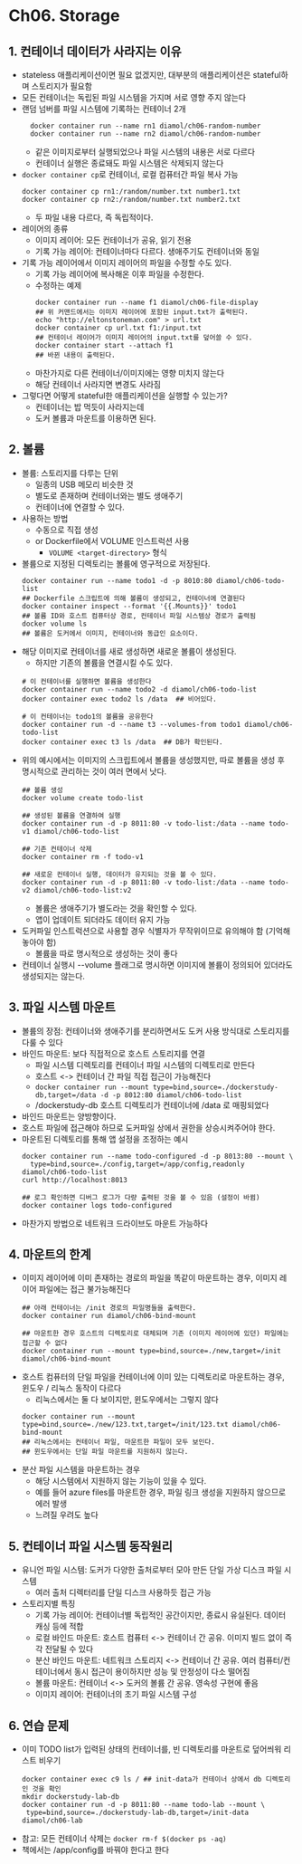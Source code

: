 # Ch06. Storage

## 1. 컨테이너 데이터가 사라지는 이유
* stateless 애플리케이션이면 필요 없겠지만, 대부분의 애플리케이션은 stateful하며 스토리지가 필요함
* 모든 컨테이너는 독립된 파일 시스템을 가지며 서로 영향 주지 않는다
* 랜덤 넘버를 파일 시스템에 기록하는 컨테이너 2개
  ```shell
    docker container run --name rn1 diamol/ch06-random-number
    docker container run --name rn2 diamol/ch06-random-number
  ```
  * 같은 이미지로부터 실행되었으나 파일 시스템의 내용은 서로 다르다
  * 컨테이너 실행은 종료돼도 파일 시스템은 삭제되지 않는다
* `docker container cp`로 컨테이너, 로컬 컴퓨터간 파일 복사 가능
  ```shell
  docker container cp rn1:/random/number.txt number1.txt
  docker container cp rn2:/random/number.txt number2.txt
  ```
  * 두 파일 내용 다르다, 즉 독립적이다.
* 레이어의 종류
  * 이미지 레이어: 모든 컨테이너가 공유, 읽기 전용
  * 기록 가능 레이어: 컨테이너마다 다르다. 생애주기도 컨테이너와 동일
* 기록 가능 레이어에서 이미지 레이어의 파일을 수정할 수도 있다.
  * 기록 가능 레이어에 복사해온 이후 파일을 수정한다.
  * 수정하는 예제
    ```shell
    docker container run --name f1 diamol/ch06-file-display
    ## 위 커맨드에서는 이미지 레이어에 포함된 input.txt가 출력된다.
    echo "http://eltonstoneman.com" > url.txt
    docker container cp url.txt f1:/input.txt
    ## 컨테이너 레이어가 이미지 레이어의 input.txt를 덮어쓸 수 있다.
    docker container start --attach f1
    ## 바뀐 내용이 출력된다.
    ```
  * 마찬가지로 다른 컨테이너/이미지에는 영향 미치지 않는다
  * 해당 컨테이너 사라지면 변경도 사라짐
* 그렇다면 어떻게 stateful한 애플리케이션을 실행할 수 있는가?
  * 컨테이너는 밥 먹듯이 사라지는데
  * 도커 볼륨과 마운트를 이용하면 된다.

## 2. 볼륨
* 볼륨: 스토리지를 다루는 단위
  * 일종의 USB 메모리 비슷한 것
  * 별도로 존재하며 컨테이너와는 별도 생애주기
  * 컨테이너에 연결할 수 있다.
* 사용하는 방법
  * 수동으로 직접 생성
  * or Dockerfile에서 VOLUME 인스트럭션 사용
    * `VOLUME <target-directory>` 형식
* 볼륨으로 지정된 디렉토리는 볼륨에 영구적으로 저장된다.
  ```shell
  docker container run --name todo1 -d -p 8010:80 diamol/ch06-todo-list
  ## Dockerfile 스크립트에 의해 볼륨이 생성되고, 컨테이너에 연결된다
  docker container inspect --format '{{.Mounts}}' todo1
  ## 볼륨 ID와 호스트 컴퓨터상 경로, 컨테이너 파일 시스템상 경로가 출력됨
  docker volume ls
  ## 볼륨은 도커에서 이미지, 컨테이너와 동급인 요소이다.
  ```
* 해당 이미지로 컨테이너를 새로 생성하면 새로운 볼륨이 생성된다.
  * 하지만 기존의 볼륨을 연결시킬 수도 있다.
  ```shell
  # 이 컨테이너를 실행하면 볼륨을 생성한다
  docker container run --name todo2 -d diamol/ch06-todo-list
  docker container exec todo2 ls /data  ## 비어있다.
  
  # 이 컨테이너는 todo1의 볼륨을 공유한다
  docker container run -d --name t3 --volumes-from todo1 diamol/ch06-todo-list
  docker container exec t3 ls /data  ## DB가 확인된다.
  ```
* 위의 예시에서는 이미지의 스크립트에서 볼륨을 생성했지만, 따로 볼륨을 생성 후 명시적으로 관리하는 것이 여러 면에서 낫다.
  ```shell
  ## 볼륨 생성
  docker volume create todo-list
  
  ## 생성된 볼륨을 연결하여 실행
  docker container run -d -p 8011:80 -v todo-list:/data --name todo-v1 diamol/ch06-todo-list
  
  ## 기존 컨테이너 삭제
  docker container rm -f todo-v1
  
  ## 새로운 컨테이너 실행, 데이터가 유지되는 것을 볼 수 있다.
  docker container run -d -p 8011:80 -v todo-list:/data --name todo-v2 diamol/ch06-todo-list:v2
  ```
  * 볼륨은 생애주기가 별도라는 것을 확인할 수 있다.
  * 앱이 업데이트 되더라도 데이터 유지 가능
* 도커파일 인스트럭션으로 사용할 경우 식별자가 무작위이므로 유의해야 함 (기억해놓아야 함)
  * 볼륨을 따로 명시적으로 생성하는 것이 좋다
* 컨테이너 실행시 --volume 플래그로 명시하면 이미지에 볼륨이 정의되어 있더라도 생성되지는 않는다.


## 3. 파일 시스템 마운트
* 볼륨의 장점: 컨테이너와 생애주기를 분리하면서도 도커 사용 방식대로 스토리지를 다룰 수 있다
* 바인드 마운트: 보다 직접적으로 호스트 스토리지를 연결
  * 파일 시스템 디렉토리를 컨테이너 파일 시스템의 디렉토리로 만든다
  * 호스트 <-> 컨테이너 간 파일 직접 접근이 가능해진다
  * `docker container run --mount type=bind,source=./dockerstudy-db,target=/data
    -d -p 8012:80 diamol/ch06-todo-list`
  * /dockerstudy-db 호스트 디렉토리가 컨테이너에 /data 로 매핑되었다
* 바인드 마운트는 양방향이다.
* 호스트 파일에 접근해야 하므로 도커파일 상에서 권한을 상승시켜주어야 한다.
* 마운트된 디렉토리를 통해 앱 설정을 조정하는 예시
  ```shell
  docker container run --name todo-configured -d -p 8013:80 --mount \
    type=bind,source=./config,target=/app/config,readonly diamol/ch06-todo-list
  curl http://localhost:8013
  
  ## 로그 확인하면 디버그 로그가 다량 출력된 것을 볼 수 있음 (설정이 바뀜)
  docker container logs todo-configured
  ```
* 마찬가지 방법으로 네트워크 드라이브도 마운트 가능하다

## 4. 마운트의 한계
* 이미지 레이어에 이미 존재하는 경로의 파일을 똑같이 마운트하는 경우, 이미지 레이어 파일에는 접근 불가능해진다
  ```shell
  ## 아래 컨테이너는 /init 경로의 파일명들을 출력한다.
  docker container run diamol/ch06-bind-mount
  
  ## 마운트한 경우 호스트의 디렉토리로 대체되며 기존 (이미지 레이어에 있던) 파일에는 접근할 수 없다
  docker container run --mount type=bind,source=./new,target=/init diamol/ch06-bind-mount
  ```
* 호스트 컴퓨터의 단일 파일을 컨테이너에 이미 있는 디렉토리로 마운트하는 경우, 윈도우 / 리눅스 동작이 다르다
  * 리눅스에서는 둘 다 보이지만, 윈도우에서는 그렇지 않다
  ```shell
  docker container run --mount type=bind,source=./new/123.txt,target=/init/123.txt diamol/ch06-bind-mount
  ## 리눅스에서는 컨테이너 파일, 마운트한 파일이 모두 보인다.
  ## 윈도우에서는 단일 파일 마운트를 지원하지 않는다.
  ```
* 분산 파일 시스템을 마운트하는 경우 
  * 해당 시스템에서 지원하지 않는 기능이 있을 수 있다.
  * 예를 들어 azure files를 마운트한 경우, 파일 링크 생성을 지원하지 않으므로 에러 발생
  * 느려질 우려도 높다

## 5. 컨테이너 파일 시스템 동작원리
* 유니언 파일 시스템: 도커가 다양한 출처로부터 모아 만든 단일 가상 디스크 파일 시스템
  * 여러 출처 디렉터리를 단일 디스크 사용하듯 접근 가능
* 스토리지별 특징
  * 기록 가능 레이어: 컨테이너별 독립적인 공간이지만, 종료시 유실된다. 데이터 캐싱 등에 적합
  * 로컬 바인드 마운트: 호스트 컴퓨터 <-> 컨테이너 간 공유. 이미지 빌드 없이 즉각 전달될 수 있다
  * 분산 바인드 마운트: 네트워크 스토리지 <-> 컨테이너 간 공유. 여러 컴퓨터/컨테이너에서 동시 접근이 용이하지만 성능 및 안정성이 다소 떨어짐
  * 볼륨 마운트: 컨테이너 <-> 도커의 볼륨 간 공유. 영속성 구현에 좋음
  * 이미지 레이어: 컨테이너의 초기 파일 시스템 구성

## 6. 연습 문제
* 이미 TODO list가 입력된 상태의 컨테이너를, 빈 디렉토리를 마운트로 덮어씌워 리스트 비우기
  ```shell
  docker container exec c9 ls / ## init-data가 컨테이너 상에서 db 디렉토리인 것을 확인
  mkdir dockerstudy-lab-db
  docker container run -d -p 8011:80 --name todo-lab --mount \
   type=bind,source=./dockerstudy-lab-db,target=/init-data diamol/ch06-lab
  ```
* 참고: 모든 컨테이너 삭제는 `docker rm-f $(docker ps -aq)`
* 책에서는 /app/config를 바꿔야 한다고 한다


